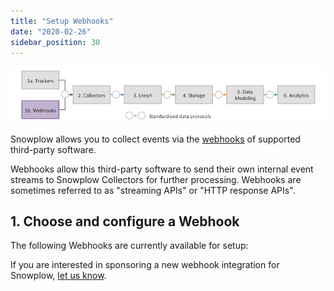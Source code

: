 ```yaml
---
title: "Setup Webhooks"
date: "2020-02-26"
sidebar_position: 30
---
```


![](images/snowplow-aws-pipeline-webhooks.png)

Snowplow allows you to collect events via the [webhooks](http://en.wikipedia.org/wiki/Webhook) of supported third-party software.

Webhooks allow this third-party software to send their own internal event streams to Snowplow Collectors for further processing. Webhooks are sometimes referred to as "streaming APIs" or "HTTP response APIs".

## 1\. Choose and configure a Webhook

The following Webhooks are currently available for setup:

If you are interested in sponsoring a new webhook integration for Snowplow, [let us know](https://snowplowanalytics.com/contact-us/).
